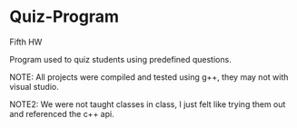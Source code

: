 # Quiz-Program

Fifth HW

Program used to quiz students using predefined questions.

NOTE: All projects were compiled and tested using g++, they may not with visual studio.

NOTE2: We were not taught classes in class, I just felt like trying them out and referenced the c++ api.
